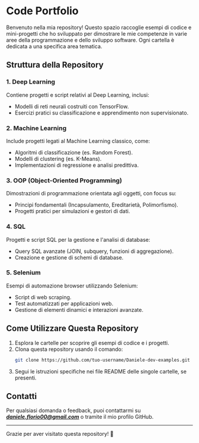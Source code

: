 # Code Portfolio

Benvenuto nella mia repository! Questo spazio raccoglie esempi di codice e mini-progetti che ho sviluppato per dimostrare le mie competenze in varie aree della programmazione e dello sviluppo software. Ogni cartella è dedicata a una specifica area tematica.

## Struttura della Repository

### 1. **Deep Learning**
Contiene progetti e script relativi al Deep Learning, inclusi:
- Modelli di reti neurali costruiti con TensorFlow.
- Esercizi pratici su classificazione e apprendimento non supervisionato.

### 2. **Machine Learning**
Include progetti legati al Machine Learning classico, come:
- Algoritmi di classificazione (es. Random Forest).
- Modelli di clustering (es. K-Means).
- Implementazioni di regressione e analisi predittiva.

### 3. **OOP (Object-Oriented Programming)**
Dimostrazioni di programmazione orientata agli oggetti, con focus su:
- Principi fondamentali (Incapsulamento, Ereditarietà, Polimorfismo).
- Progetti pratici per simulazioni e gestori di dati.

### 4. **SQL**
Progetti e script SQL per la gestione e l'analisi di database:
- Query SQL avanzate (JOIN, subquery, funzioni di aggregazione).
- Creazione e gestione di schemi di database.

### 5. **Selenium**
Esempi di automazione browser utilizzando Selenium:
- Script di web scraping.
- Test automatizzati per applicazioni web.
- Gestione di elementi dinamici e interazioni avanzate.

## Come Utilizzare Questa Repository

1. Esplora le cartelle per scoprire gli esempi di codice e i progetti.
2. Clona questa repository usando il comando:
   ```bash
   git clone https://github.com/tuo-username/Daniele-dev-examples.git
   ```
3. Segui le istruzioni specifiche nei file README delle singole cartelle, se presenti.

## Contatti
Per qualsiasi domanda o feedback, puoi contattarmi su ***daniele.florio00@gmail.com*** o tramite il mio profilo GitHub.

---

Grazie per aver visitato questa repository! 🚀

